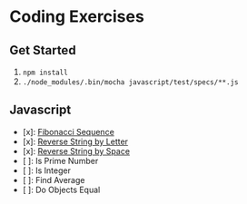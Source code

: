# Coding Exercises

## Get Started

1. `npm install`
2. `./node_modules/.bin/mocha javascript/test/specs/**.js`

## Javascript

- [x]: [Fibonacci Sequence](./javascript/fibonacciSequence.js)
- [x]: [Reverse String by Letter](./javascript/reverseStringByLetter.js)
- [x]: [Reverse String by Space](./javascript/reverseStringBySpace.js)
- [ ]: Is Prime Number
- [ ]: Is Integer
- [ ]: Find Average
- [ ]: Do Objects Equal
